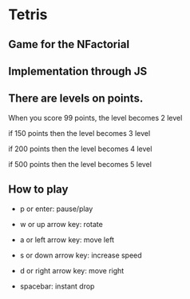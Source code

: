 # Tetris

[](https://github.com/rustembekov/TetrisNFac/blob/master/source/screen/tetris.png?raw=true)
## Game for the NFactorial

## Implementation through JS


## There are levels on points.

When you score 99 points, the level becomes 2 level

if 150 points then the level becomes 3 level

if 200 points then the level becomes 4 level

if 500 points then the level becomes 5 level

## How to play

- p or enter: pause/play

- w or up arrow key: rotate

- a or left arrow key: move left

- s or down arrow key: increase speed

- d or right arrow key: move right

- spacebar: instant drop
